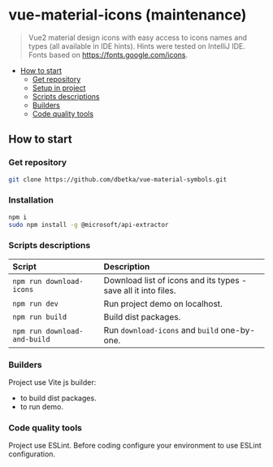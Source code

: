 # vue-material-icons (maintenance)
> Vue2 material design icons with easy access to icons names and types (all available in IDE hints).
Hints were tested on IntelliJ IDE. Fonts based on https://fonts.google.com/icons.

- [How to start](#how-to-start)
  - [Get repository](#get-repository)
  - [Setup in project](#installation)
  - [Scripts descriptions](#scripts-descriptions)
  - [Builders](#builders)
  - [Code quality tools](#code-quality-tools)

## How to start

### Get repository
```bash
git clone https://github.com/dbetka/vue-material-symbols.git
```

### Installation
```bash
npm i
sudo npm install -g @microsoft/api-extractor
```

### Scripts descriptions

| Script                       | Description                                                    |
|:-----------------------------|:---------------------------------------------------------------|
| `npm run download-icons`     | Download list of icons and its types - save all it into files. |
| `npm run dev`                | Run project demo on localhost.                                 |
| `npm run build`              | Build dist packages.                                           |
| `npm run download-and-build` | Run `download-icons` and `build` one-by-one.                   |

### Builders
Project use Vite js builder: 
- to build dist packages.
- to run demo.

### Code quality tools
Project use ESLint. Before coding configure your environment to use ESLint configuration.
